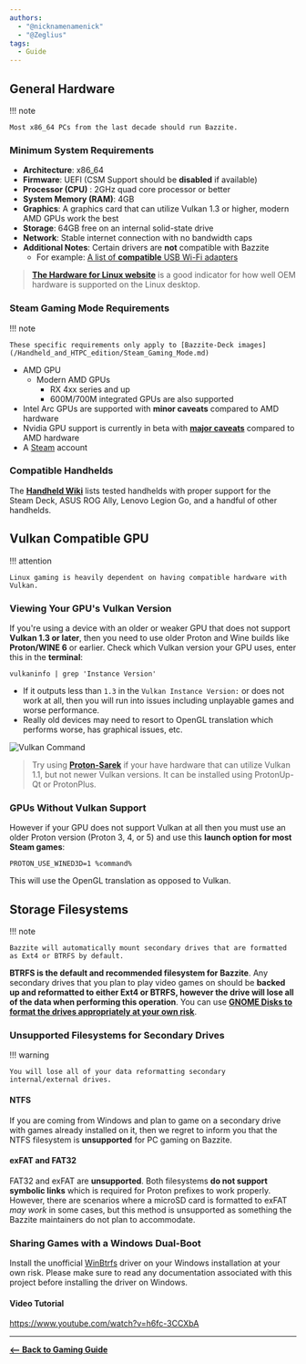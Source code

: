 ```yaml
---
authors:
  - "@nicknamenamenick"
  - "@Zeglius"
tags:
  - Guide
---
```


<!-- ANCHOR: METADATA -->
<!--{"url_discourse": "https://universal-blue.discourse.group/docs?topic=2659", "fetched_at": "2024-09-03 16:43:08.896738+00:00"}-->
<!-- ANCHOR_END: METADATA -->

## General Hardware

!!! note

    Most x86_64 PCs from the last decade should run Bazzite.

### Minimum System Requirements

- **Architecture**: x86_64
- **Firmware**: UEFI (CSM Support should be **disabled** if available)
- **Processor (CPU)** : 2GHz quad core processor or better
- **System Memory (RAM)**: 4GB
- **Graphics**: A graphics card that can utilize Vulkan 1.3 or higher, modern AMD GPUs work the best
- **Storage**: 64GB free on an internal solid-state drive
- **Network**: Stable internet connection with no bandwidth caps
- **Additional Notes**: Certain drivers are **not** compatible with Bazzite
  - For example: [A list of **compatible** USB Wi-Fi adapters](https://github.com/morrownr/USB-WiFi/blob/main/home/USB_WiFi_Adapters_that_are_supported_with_Linux_in-kernel_drivers.md)


>[**The Hardware for Linux website**](https://linux-hardware.org/?view=computers) is a good indicator for how well OEM hardware is supported on the Linux desktop.

### Steam Gaming Mode Requirements

!!! note

    These specific requirements only apply to [Bazzite-Deck images](/Handheld_and_HTPC_edition/Steam_Gaming_Mode.md)

- AMD GPU
  - Modern AMD GPUs
    - RX 4xx series and up
    - 600M/700M integrated GPUs are also supported
- Intel Arc GPUs are supported with **minor caveats** compared to AMD hardware
- Nvidia GPU support is currently in beta with [**major caveats**](/Handheld_and_HTPC_edition/quirks/#nvidia-exclusive-issues) compared to AMD hardware
- A [Steam](https://store.steampowered.com/) account

### Compatible Handhelds

The [**Handheld Wiki**](../Handheld_and_HTPC_edition/Handheld_Wiki/index.md) lists tested handhelds with proper support for the Steam Deck, ASUS ROG Ally, Lenovo Legion Go, and a handful of other handhelds.

## Vulkan Compatible GPU

!!! attention

    Linux gaming is heavily dependent on having compatible hardware with Vulkan.

### Viewing Your GPU's Vulkan Version

If you're using a device with an older or weaker GPU that does not support **Vulkan 1.3 or later**, then you need to use older Proton and Wine builds like **Proton/WINE 6** or earlier.  Check which Vulkan version your GPU uses, enter this in the **terminal**:

```command
vulkaninfo | grep 'Instance Version'
```

- If it outputs less than `1.3` in the `Vulkan Instance Version:` or does not work at all, then you will run into issues including unplayable games and worse performance.
- Really old devices may need to resort to OpenGL translation which performs worse, has graphical issues, etc.

![Vulkan Command](https://github.com/user-attachments/assets/ccca14ca-3001-4aa6-bf47-e0dcbdb73936)

>Try using [**Proton-Sarek**](https://github.com/pythonlover02/Proton-Sarek) if your have hardware that can utilize Vulkan 1.1, but not newer Vulkan versions. It can be installed using ProtonUp-Qt or ProtonPlus.

### GPUs Without Vulkan Support

However if your GPU does not support Vulkan at all then you must use an older Proton version (Proton 3, 4, or 5) and use this **launch option for most Steam games**:

```command
PROTON_USE_WINED3D=1 %command%
```

This will use the OpenGL translation as opposed to Vulkan.

## Storage Filesystems

!!! note

    Bazzite will automatically mount secondary drives that are formatted as Ext4 or BTRFS by default.

**BTRFS is the default and recommended filesystem for Bazzite**.  Any secondary drives that you plan to play video games on should be **backed up and reformatted to either Ext4 or BTRFS, however the drive will lose all of the data when performing this operation**.  You can use [**GNOME Disks to format the drives appropriately at your own risk**](../Advanced/Auto-Mounting_Secondary_Drives.md).

### Unsupported Filesystems for Secondary Drives

!!! warning

    You will lose all of your data reformatting secondary internal/external drives.

#### NTFS

If you are coming from Windows and plan to game on a secondary drive with games already installed on it, then we regret to inform you that the NTFS filesystem is **unsupported** for PC gaming on Bazzite.

#### exFAT and FAT32

FAT32 and exFAT are **unsupported**. Both filesystems **do not support symbolic links** which is required for Proton prefixes to work properly.  However, there are scenarios where a microSD card is formatted to exFAT _may work_ in some cases, but this method is unsupported as something the Bazzite maintainers do not plan to accommodate.

### Sharing Games with a Windows Dual-Boot

Install the unofficial [WinBtrfs](https://github.com/maharmstone/btrfs) driver on your Windows installation at your own risk. Please make sure to read any documentation associated with this project before installing the driver on Windows.

#### Video Tutorial

https://www.youtube.com/watch?v=h6fc-3CCXbA

<hr>

[**<-- Back to Gaming Guide**](./index.md)
